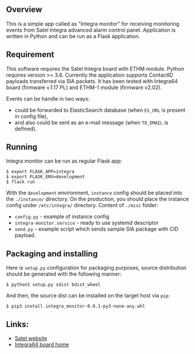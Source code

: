 ## Overview

This is a simple app called as "Integra monitor" for receiving monitoring events from Satel Integra advanced alarm control panel. 
Application is written in Python and can be run as a Flask application. 

## Requirement
 
This software requires the Satel Integra board with ETHM module.
Python requires version >= 3.6. 
Currently the application supports ContactID payloads transferred via SIA packets.
It has been tested with Integra64 board (firmware v.1.17 PL) and ETHM-1 module (firmware v2.02).

Events can be handle in two ways:
* could be forwarded to ElasticSearch database (when `ES_URL` is present in config file),
* and also could be sent as an e-mail message (when `TO_EMAIL` is defined).   

## Running

Integra monitor can be run as regular Flask app:

```
$ export FLASK_APP=integra
$ export FLASK_ENV=development
$ flask run 
```

With the `development` environment, `instance` config should be placed into the `./instance/` directory. On the production, you should place the instance config under `/etc/integra/` directory. 
Content of `./misc` folder:
 * `config.py` - example of instance config
 * `integra-monitor.service` - ready to use systemd descriptor
 * `send.py` - example script which sends sample SIA package with CID payload.
 
## Packaging and installing

Here is `setup.py` configuration for packaging purposes, source distribution should be generated with the following manner:

```
$ python3 setup.py sdist bdist_wheel
```

And then, the source dist can be installed on the target host via `pip`:

```
$ pip3 install integra_monitor-0.0.1-py3-none-any.whl
```

## Links:

* [Satel website](https://www.satel.pl)
* [Integra64 board home](https://www.satel.pl/en/product/85/INTEGRA%2064,Plyta-glowna-centrali-alarmowej-od-16-do-64-wejsc)